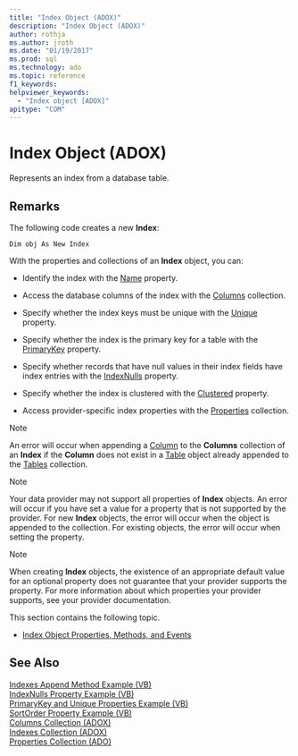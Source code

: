 ```yaml
---
title: "Index Object (ADOX)"
description: "Index Object (ADOX)"
author: rothja
ms.author: jroth
ms.date: "01/19/2017"
ms.prod: sql
ms.technology: ado
ms.topic: reference
f1_keywords: 
helpviewer_keywords:
  - "Index object [ADOX]"
apitype: "COM"
---
```

# Index Object (ADOX)
Represents an index from a database table.  
  
## Remarks  
 The following code creates a new **Index**:  
  
```  
Dim obj As New Index  
```  
  
 With the properties and collections of an **Index** object, you can:  
  
-   Identify the index with the [Name](./name-property-adox.md) property.  
  
-   Access the database columns of the index with the [Columns](./columns-collection-adox.md) collection.  
  
-   Specify whether the index keys must be unique with the [Unique](./unique-property-adox.md) property.  
  
-   Specify whether the index is the primary key for a table with the [PrimaryKey](./primarykey-property-adox.md) property.  
  
-   Specify whether records that have null values in their index fields have index entries with the [IndexNulls](./indexnulls-property-adox.md) property.  
  
-   Specify whether the index is clustered with the [Clustered](./clustered-property-adox.md) property.  
  
-   Access provider-specific index properties with the [Properties](../ado-api/properties-collection-ado.md) collection.  
  
> [!NOTE]
>  An error will occur when appending a [Column](./column-object-adox.md) to the **Columns** collection of an **Index** if the **Column** does not exist in a [Table](./table-object-adox.md) object already appended to the [Tables](./tables-collection-adox.md) collection.  
  
> [!NOTE]
>  Your data provider may not support all properties of **Index** objects. An error will occur if you have set a value for a property that is not supported by the provider. For new **Index** objects, the error will occur when the object is appended to the collection. For existing objects, the error will occur when setting the property.  
  
> [!NOTE]
>  When creating **Index** objects, the existence of an appropriate default value for an optional property does not guarantee that your provider supports the property. For more information about which properties your provider supports, see your provider documentation.  
  
 This section contains the following topic.  
  
-   [Index Object Properties, Methods, and Events](./index-object-properties-methods-and-events.md)  
  
## See Also  
 [Indexes Append Method Example (VB)](./indexes-append-method-example-vb.md)   
 [IndexNulls Property Example (VB)](./indexnulls-property-example-vb.md)   
 [PrimaryKey and Unique Properties Example (VB)](./primarykey-and-unique-properties-example-vb.md)   
 [SortOrder Property Example (VB)](./sortorder-property-example-vb.md)   
 [Columns Collection (ADOX)](./columns-collection-adox.md)   
 [Indexes Collection (ADOX)](./indexes-collection-adox.md)   
 [Properties Collection (ADO)](../ado-api/properties-collection-ado.md)